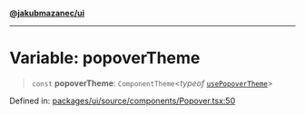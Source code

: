 [**@jakubmazanec/ui**](../README.md)

---

# Variable: popoverTheme

> `const` **popoverTheme**: `ComponentTheme`\<_typeof_
> [`usePopoverTheme`](../functions/usePopoverTheme.md)\>

Defined in:
[packages/ui/source/components/Popover.tsx:50](https://github.com/jakubmazanec/tools/blob/797379ce98752dc838b82c8398e04d90c58ce9e7/packages/ui/source/components/Popover.tsx#L50)
